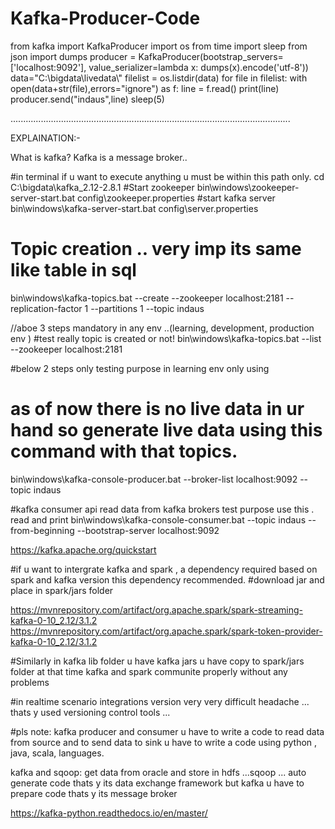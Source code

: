 # Kafka-Producer-Code

from kafka import KafkaProducer
import os
from time import sleep
from json import dumps
producer = KafkaProducer(bootstrap_servers=['localhost:9092'],
                         value_serializer=lambda x:
                         dumps(x).encode('utf-8'))
data="C:\\bigdata\\livedata\\"
filelist = os.listdir(data)
for file in filelist:
    with open(data+str(file),errors="ignore") as f:
        line = f.read()
        print(line)
        producer.send("indaus",line)
        sleep(5)
        
 
 ...............................................................................................................
 
 EXPLAINATION:-
 
 What is kafka?
Kafka is a message broker..



#in terminal if u want to execute anything u must be within this path only.
cd C:\bigdata\kafka_2.12-2.8.1
#Start zookeeper
bin\windows\zookeeper-server-start.bat config\zookeeper.properties
#start kafka server 
bin\windows\kafka-server-start.bat config\server.properties

# Topic creation .. very imp its same like table in sql 

bin\windows\kafka-topics.bat --create --zookeeper localhost:2181 --replication-factor 1 --partitions 1 --topic indaus

//aboe 3 steps mandatory in any env ..(learning, development, production env )
#test really topic is created or not!
bin\windows\kafka-topics.bat --list --zookeeper localhost:2181

#below 2 steps only testing purpose in learning env only using 
# as of now there is no live data in ur hand so generate live data using this command    with that topics.
bin\windows\kafka-console-producer.bat --broker-list localhost:9092 --topic indaus
 
#kafka consumer api read data from kafka brokers test purpose use this . read and print 
bin\windows\kafka-console-consumer.bat  --topic indaus --from-beginning --bootstrap-server localhost:9092


https://kafka.apache.org/quickstart

#if u want to intergrate kafka and spark , a dependency required based on spark and kafka version this dependency recommended.
#download jar and place in spark/jars folder 

https://mvnrepository.com/artifact/org.apache.spark/spark-streaming-kafka-0-10_2.12/3.1.2
https://mvnrepository.com/artifact/org.apache.spark/spark-token-provider-kafka-0-10_2.12/3.1.2

#Similarly in kafka lib folder u have kafka jars u have copy to spark/jars folder at that time kafka and spark communite properly without any problems

#in realtime scenario integrations version very very difficult headache ... thats y used versioning control tools ...


#pls note: kafka producer and consumer u have to write  a code to read data from source and to send data to sink u have to write a code using python , java, scala, languages.

kafka and sqoop:
get data from oracle and store in hdfs ...sqoop ... auto generate code  thats y its data exchange framework 
but 
kafka u have to prepare code thats y its message broker 




https://kafka-python.readthedocs.io/en/master/
